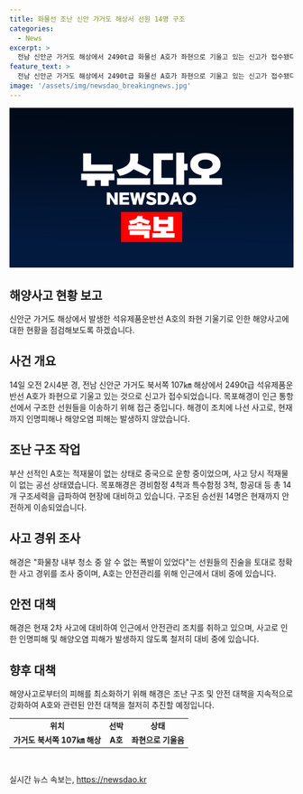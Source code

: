 ```yaml
---
title: 화물선 조난 신안 가거도 해상서 선원 14명 구조
categories:
  - News
excerpt: >
  전남 신안군 가거도 해상에서 2490t급 화물선 A호가 좌현으로 기울고 있는 신고가 접수됐다. 목포해경이 인근 통항선에서 구조한 선원들을 이송하기 위해 접근 중이다. 화물선에서 원인을 알 수 없는 폭발이 발생해 해경이 조치에 나섰고, 구조된 승선원 14명은 경비함정에 편승됐다. 현재까지 인명피해나 해양오염 피해는 없는 것으로 확인되었으며, 정확한 사고 경위에 대한 조사가 진행 중이다.
feature_text: >
  전남 신안군 가거도 해상에서 2490t급 화물선 A호가 좌현으로 기울고 있는 신고가 접수됐다. 목포해경이 인근 통항선에서 구조한 선원들을 이송하기 위해 접근 중이다. 화물선에서 원인을 알 수 없는 폭발이 발생해 해경이 조치에 나섰고, 구조된 승선원 14명은 경비함정에 편승됐다. 현재까지 인명피해나 해양오염 피해는 없는 것으로 확인되었으며, 정확한 사고 경위에 대한 조사가 진행 중이다.
image: '/assets/img/newsdao_breakingnews.jpg'
---
```


<p><img src="/assets/img/newsdao_breakingnews.jpg" alt="cryptoinkorea 속보" /></p>

<h2 data-ke-size="size26">해양사고 현황 보고</h2>

<p data-ke-size="size16">신안군 가거도 해상에서 발생한 석유제품운반선 A호의 좌현 기울기로 인한 해양사고에 대한 현황을 점검해보도록 하겠습니다.</p>

<h2 data-ke-size="size24">사건 개요</h2>

<p data-ke-size="size16">14일 오전 2시4분 경, 전남 신안군 가거도 북서쪽 107㎞ 해상에서 2490t급 석유제품운반선 A호가 좌현으로 기울고 있는 것으로 신고가 접수되었습니다. 목포해경이 인근 통항선에서 구조한 선원들을 이송하기 위해 접근 중입니다. 해경이 조치에 나선 사고로, 현재까지 인명피해나 해양오염 피해는 발생하지 않았습니다.</p>

<h2 data-ke-size="size24">조난 구조 작업</h2>

<p data-ke-size="size16">부산 선적인 A호는 적재물이 없는 상태로 중국으로 운항 중이었으며, 사고 당시 적재물이 없는 공선 상태였습니다. 목포해경은 경비함정 4척과 특수함정 3척, 항공대 등 총 14개 구조세력을 급파하여 현장에 대비하고 있습니다. 구조된 승선원 14명은 현재까지 안전하게 이송되었습니다.</p>

<h2 data-ke-size="size24">사고 경위 조사</h2>

<p data-ke-size="size16">해경은 "화물창 내부 청소 중 알 수 없는 폭발이 있었다"는 선원들의 진술을 토대로 정확한 사고 경위를 조사 중이며, A호는 안전관리를 위해 인근에서 대비 중에 있습니다.</p>

<h2 data-ke-size="size24">안전 대책</h2>

<p data-ke-size="size16">해경은 현재 2차 사고에 대비하여 인근에서 안전관리 조치를 취하고 있으며, 사고로 인한 인명피해 및 해양오염 피해가 발생하지 않도록 철저히 대비 중에 있습니다.</p>

<h2 data-ke-size="size24">향후 대책</span></h2>

<p data-ke-size="size16">해양사고로부터의 피해를 최소화하기 위해 해경은 조난 구조 및 안전 대책을 지속적으로 강화하여 A호와 관련된 안전 대책을 철저히 추진할 예정입니다.</p>

<table>
    <tbody>
        <tr>
            <td style="text-align: center; height: 17px;"><b>위치</b></td>
            <td style="text-align: center; height: 17px;"><b>선박</b></td>
            <td style="text-align: center; height: 17px;"><b>상태</b></td>
        </tr>
        <tr>
            <td style="text-align: center; height: 17px;"><b>가거도 북서쪽 107㎞ 해상</b></td>
            <td style="text-align: center; height: 17px;"><b>A호</b></td>
            <td style="text-align: center; height: 17px;"><b>좌현으로 기울음</b></td>
        </tr>
    </tbody>
</table>

<p data-ke-size="size16">&nbsp;</p>
실시간 뉴스 속보는, <a href="https://newsdao.kr" rel="dofollow">https://newsdao.kr</a>


